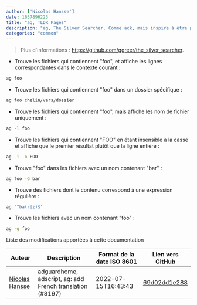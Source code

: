 ```yaml
---
author: ['Nicolas Hansse']
date: 1657896223
title: "ag, TLDR Pages"
description: "ag, The Silver Searcher. Comme ack, mais inspire à être plus rapide."
categories: "common"
---
```

> Plus d'informations : <https://github.com/ggreer/the_silver_searcher>.

- Trouve les fichiers qui contiennent "foo", et affiche les lignes correspondantes dans le contexte courant :

```bash
ag foo
```

- Trouve les fichiers qui contiennent "foo" dans un dossier spécifique :

```bash
ag foo chelin/vers/dossier
```

- Trouve les fichiers qui contiennent "foo", mais affiche les nom de fichier uniquement :

```bash
ag -l foo
```

- Trouve les fichiers qui contiennent "FOO" en étant insensible à la casse et affiche que le premier résultat plutôt que la ligne entière :

```bash
ag -i -o FOO
```

- Trouve "foo" dans les fichiers avec un nom contenant "bar" :

```bash
ag foo -G bar
```

- Trouve des fichiers dont le contenu correspond à une expression régulière :

```bash
ag '^ba(r|z)$'
```

- Trouve les fichiers avec un nom contenant "foo" :

```bash
ag -g foo
```
Liste des modifications apportées à cette documentation


Auteur | Description | Format de la date ISO 8601 | Lien vers GitHub
------|-----|-----|-----
[Nicolas Hansse](mailto:nico.hansse@gmail.com) | adguardhome, adscript, ag: add French translation (#8197) | 2022-07-15T16:43:43 | [69d02dd1e288](https://github.com/tldr-pages/tldr/commit/69d02dd1e28808ed632a954eb2d81469518626f2)


